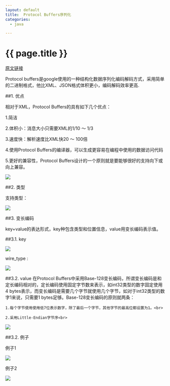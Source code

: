 ```yaml
---
layout: default
title:  Protocol Buffers序列化
categories:
  - java

---
```

# {{ page.title }}

[原文链接](http://www.jianshu.com/p/da505e26e68e)

Protocol buffers是google使用的一种结构化数据序列化编码解码方式，采用简单的二进制格式，他比XML、JSON格式体积更小，编码解码效率更高.

##1. 优点


相对于XML，Protocol Buffers的具有如下几个优点：<br>

1.简洁<br>

2.体积小：消息大小只需要XML的1/10 ～ 1/3<br>

3.速度快：解析速度比XML快20 ～ 100倍<br>

4.使用Protocol Buffers的编译器，可以生成更容易在编程中使用的数据访问代码<br>

5.更好的兼容性，Protocol Buffers设计的一个原则就是要能够很好的支持向下或向上兼容。<br>

<img src="/blog/image/protobuf0.png" style="max-width:100%;"/>

##2. 类型

支持类型：

<img src="/blog/image/protobuf1.png" style="max-width:100%;"/>

##3. 变长编码

key+value的表达形式，key种包含类型和位置信息，value用变长编码表示值。

##3.1. key

<img src="/blog/image/protobuf3.png" style="max-width:100%;"/>

wire_type : 

<img src="/blog/image/protobuf4.png" style="max-width:100%;"/>

##3.2. value
在Protocol Buffers中采用Base-128变长编码，所谓变长编码是和定长编码相对的，定长编码使用固定字节数来表示，如int32类型的数字固定使用4 bytes表示，而变长编码是需要几个字节就使用几个字节，如对于int32类型的数字1来说，只需要1 bytes足够。Base-128变长编码的原则就两条：<br>

	1.每个字节使用使用低7位表示数字，除了最后一个字节，其他字节的最高位都设置为1。<br>
	
	2.采用Little-Endian字节序<br>

<img src="/blog/image/protobuf2.png" style="max-width:100%;"/>

##3.2. 例子

例子1

 <img src="/blog/image/protobuf5.png" style="max-width:100%;"/>

例子2

 <img src="/blog/image/protobuf6.png" style="max-width:100%;"/>



